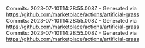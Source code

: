 Commits: 2023-07-10T14:28:55.008Z - Generated via https://github.com/marketplace/actions/artificial-grass
<br>
Commits: 2023-07-10T14:28:55.008Z - Generated via https://github.com/marketplace/actions/artificial-grass
<br>
Commits: 2023-07-10T14:28:55.008Z - Generated via https://github.com/marketplace/actions/artificial-grass
<br>
